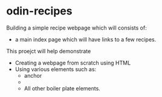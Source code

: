 # odin-recipes

Building a simple recipe webpage which will consists of:
  - a main index page which will have links to a few recipes.
  
This proejct will help demonstrate 
  - Creating a webpage from scratch using HTML
  - Using various elements such as:
    - anchor <a></a>
	- <img>
	- All other boiler plate elements.
  